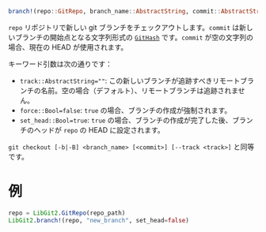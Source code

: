 ```julia
branch!(repo::GitRepo, branch_name::AbstractString, commit::AbstractString=""; kwargs...)
```

`repo` リポジトリで新しい git ブランチをチェックアウトします。`commit` は新しいブランチの開始点となる文字列形式の [`GitHash`](@ref) です。`commit` が空の文字列の場合、現在の HEAD が使用されます。

キーワード引数は次の通りです：

  * `track::AbstractString=""`: この新しいブランチが追跡すべきリモートブランチの名前。空の場合（デフォルト）、リモートブランチは追跡されません。
  * `force::Bool=false`: `true` の場合、ブランチの作成が強制されます。
  * `set_head::Bool=true`: `true` の場合、ブランチの作成が完了した後、ブランチのヘッドが `repo` の HEAD に設定されます。

`git checkout [-b|-B] <branch_name> [<commit>] [--track <track>]` と同等です。

# 例

```julia
repo = LibGit2.GitRepo(repo_path)
LibGit2.branch!(repo, "new_branch", set_head=false)
```
